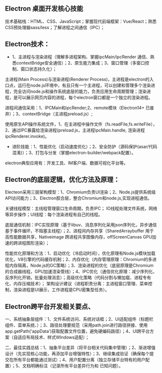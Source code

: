 ## Electron 桌面开发核心技能

技术基础栈：HTML、CSS、JavaScript；掌握现代前端框架：Vue/React；熟悉CSS预处理器sass/less；了解进程之间通信（IPC）；

## Electron技术：

- 1、主进程与渲染进程（理解多进程架构、掌握ipcMain/ipcRender 通信、熟悉contextBridge安全通信）；2、原生能力集成；3、窗口管理（多窗口控制、窗口状态持久化）；

主进程(Main Process)与渲染进程(Renderer Process)，主进程是electron的入口点，运行在node.js环境中，有且只有一个主进程，可以创建和管理多个渲染进程，完全访问node.js和操作系统底层的能力，负责应用生命周期管理；渲染进程，是可以展示网页内容的进程，每个electron窗口都是一个独立的渲染进程。

进程间通信采用：1、IPCMain和ipcRender;2、remote模块（Electron14+ 已废弃）；3、contextBridge（主进程preload.js）;

使用原生API操作系统文件，1、在主进程中操作文件（fs.readFile,fs.writeFile），2、通过IPC暴露给渲染进程(preload.js，主进程ipcMain.handle, 渲染进程ipcRenderer.invoke)。

- 进阶技能：1、性能优化（启动速度优化）；2、安全防护（源码保护(asar/代码混淆)）；3、打包与分发（掌握electron-builder/webpack配置）。

electron典型应用有：开发工具、IM客户端、数据可视化平台等。

## Electron的底层逻辑，优化方法及原理：

Electeon采用三层架构模型：1、Chromium负责UI渲染；2、Node.js提供系统级API访问能力；3、Electron胶合层，整合Chromium和node.js,实现进程通信。

关键线程模型：主线程管理窗口生命周期，负责IPC； IO线程处理文件系统，网络等异步操作；UI线程：每个渲染进程有自己的线程。

底层通信机制：IPC实现原理（基于libuv、消息序列化采用json序列化，异步通信 基于事件循环，不阻塞主线程）；2、进程间内存共享（SharedArraybuffer 用于高性能数据共享，Nativeimage 跨进程共享图像内存，offScreenCanvas GPU加速的跨进程图形渲染）；

性能优化原理和方法：1、启动优化（冷启动时间），优化原理有Node.js模块加载优化，V8引擎的代码缓存机制；2、内存优化（内存管理原理：Chromium的多进程内存隔离，Node.js的GC策略）；3、渲染进程的优化（底层原理是Chromium的合成器线程，GPU加速渲染管线）；4、IPC优化（通信优化原理：减少序列化、反序列化开销，批量处理消息）；高级优化策略（代码分割与懒加载、进程专有化、内存压缩技术）； 架构设计建议（进程职责分离：主进程窗口管理、菜单控制，渲染进程是UI展示，工作进程是CPU密集型任务）。

## Electron跨平台开发相关要点、

一、系统抽象层组件：1、文件系统访问、系统对话框；2、UI适配组件（标题栏组件、菜单系统、）；3、路径处理要规范（采用path.join进行路径拼接、使用app.getPath('appData')获取配置文件位置，避免硬编码路径）；4、UI跨平台方案（自适应布局技术、样式WIndows适配）；

二、最佳实践总结：1、抽象平台差异（将平台相关代码集中管理）；2、渐进增强设计（先实现核心功能，再添加平台增强特性）；3、继续集成验证（确保每个提交在所有平台都能通过测试）；4、用户配置分离（独立存储平台特有的用户配置）；5、文档明确标注（记录所有平台差异行为和 已知问题）。
